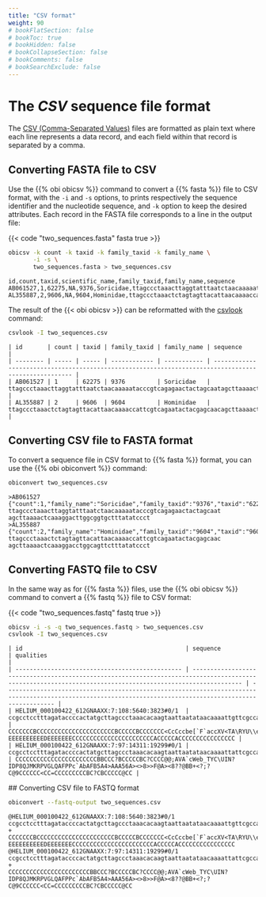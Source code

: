 ```yaml
---
title: "CSV format"
weight: 90
# bookFlatSection: false
# bookToc: true
# bookHidden: false
# bookCollapseSection: false
# bookComments: false
# bookSearchExclude: false
---
```


# The *CSV* sequence file format

The [CSV (Comma-Separated Values)](https://en.wikipedia.org/wiki/Comma-separated_values) files are formatted as plain text where each line represents a data record, and each field within that record is separated by a comma.

## Converting FASTA file to CSV

Use the {{% obi obicsv %}} command to convert a {{% fasta %}} file to CSV format, with the `-i` and `-s` options, to prints respectively the sequence identifier and the nucleotide sequence, and `-k` option to keep the desired attributes. Each record in the FASTA file corresponds to a line in the output file:

{{< code "two_sequences.fasta" fasta true >}}

```bash
obicsv -k count -k taxid -k family_taxid -k family_name \
       -i -s \
       two_sequences.fasta > two_sequences.csv
```
```
id,count,taxid,scientific_name,family_taxid,family_name,sequence
AB061527,1,62275,NA,9376,Soricidae,ttagccctaaacttaggtatttaatctaacaaaaatacccgtcagagaactactagcaatagcttaaaactcaaaggacttggcggtgctttatatccct
AL355887,2,9606,NA,9604,Hominidae,ttagccctaaactctagtagttacattaacaaaaccattcgtcagaatactacgagcaacagcttaaaactcaaaggacctggcagttctttatatccct
```

The result of the {{< obi obicsv >}} can be reformatted with the [csvlook](https://csvplot.readthedocs.io/en/latest/scripts/csvlook.html) command:

```bash
csvlook -I two_sequences.csv
```
```
| id       | count | taxid | family_taxid | family_name | sequence                                                                                             |
| -------- | ----- | ----- | ------------ | ----------- | ---------------------------------------------------------------------------------------------------- |
| AB061527 | 1     | 62275 | 9376         | Soricidae   | ttagccctaaacttaggtatttaatctaacaaaaatacccgtcagagaactactagcaatagcttaaaactcaaaggacttggcggtgctttatatccct |
| AL355887 | 2     | 9606  | 9604         | Hominidae   | ttagccctaaactctagtagttacattaacaaaaccattcgtcagaatactacgagcaacagcttaaaactcaaaggacctggcagttctttatatccct |
```

## Converting CSV file to FASTA format

To convert a sequence file in CSV format to {{% fasta %}} format, you can use the {{% obi obiconvert %}} command:

```bash
obiconvert two_sequences.csv
```
```
>AB061527 {"count":1,"family_name":"Soricidae","family_taxid":"9376","taxid":"62275"}
ttagccctaaacttaggtatttaatctaacaaaaatacccgtcagagaactactagcaat
agcttaaaactcaaaggacttggcggtgctttatatccct
>AL355887 {"count":2,"family_name":"Hominidae","family_taxid":"9604","taxid":"9606"}
ttagccctaaactctagtagttacattaacaaaaccattcgtcagaatactacgagcaac
agcttaaaactcaaaggacctggcagttctttatatccct
```

## Converting FASTQ file to CSV

In the same way as for {{% fasta %}} files, use the {{% obi obicsv %}} command to convert a {{% fastq %}} file to CSV format:

{{< code "two_sequences.fastq" fastq true >}}

```bash
obicsv -i -s -q two_sequences.fastq > two_sequences.csv
csvlook -I two_sequences.csv
```
```
| id                                              | sequence                                                                                                                                                   | qualities                                                                                                                                                  |
| ----------------------------------------------- | ---------------------------------------------------------------------------------------------------------------------------------------------------------- | ---------------------------------------------------------------------------------------------------------------------------------------------------------- |
| HELIUM_000100422_612GNAAXX:7:108:5640:3823#0/1  | ccgcctcctttagataccccactatgcttagccctaaacacaagtaattaatataacaaaattgttcgccagagtactaccggcaatagcttaaaactcaaaggacttggcggtgctttatacccttctagaggagcctgttctaaggaggcgg | CCCCCCCBCCCCCCCCCCCCCCCCCCCCCCBCCCCCBCCCCCCC<CcCccbe[`F`accXV<TA\RYU\\ee_e[XZ[XEEEEEEEEEE?EEEEEEEEEEDEEEEEEECCCCCCCCCCCCCCCCCCCCCCCACCCCCACCCCCCCCCCCCCCCC |
| HELIUM_000100422_612GNAAXX:7:97:14311:19299#0/1 | ccgcctcctttagataccccactatgcttagccctaaacacaagtaattaatataacaaaattattcgccagagtactaccggcaagagcttaaaactcaaaggacttggcggtgctttatacccttctagaggagcctgttctaaggaggcgg | CCCCCCCCCCCCCCCCCCCCCCCBBCCC?BCCCCCBC?CCCC@@;AVA`cWeb_TYC\UIN?IDP8QJMKRPVGLQAFPPc`AbAFB5A4>AAA56A><>8>>F@A><8??@BB+<?;?C@9CCCCCC<CC=CCCCCCCCCBC?CBCCCCC@CC |
```

## Converting CSV file to FASTQ format

```bash
obiconvert --fastq-output two_sequences.csv
```
```
@HELIUM_000100422_612GNAAXX:7:108:5640:3823#0/1 
ccgcctcctttagataccccactatgcttagccctaaacacaagtaattaatataacaaaattgttcgccagagtactaccggcaatagcttaaaactcaaaggacttggcggtgctttatacccttctagaggagcctgttctaaggaggcgg
+
CCCCCCCBCCCCCCCCCCCCCCCCCCCCCCBCCCCCBCCCCCCC<CcCccbe[`F`accXV<TA\RYU\\ee_e[XZ[XEEEEEEEEEE?EEEEEEEEEEDEEEEEEECCCCCCCCCCCCCCCCCCCCCCCACCCCCACCCCCCCCCCCCCCCC
@HELIUM_000100422_612GNAAXX:7:97:14311:19299#0/1 
ccgcctcctttagataccccactatgcttagccctaaacacaagtaattaatataacaaaattattcgccagagtactaccggcaagagcttaaaactcaaaggacttggcggtgctttatacccttctagaggagcctgttctaaggaggcgg
+
CCCCCCCCCCCCCCCCCCCCCCCBBCCC?BCCCCCBC?CCCC@@;AVA`cWeb_TYC\UIN?IDP8QJMKRPVGLQAFPPc`AbAFB5A4>AAA56A><>8>>F@A><8??@BB+<?;?C@9CCCCCC<CC=CCCCCCCCCBC?CBCCCCC@CC
```